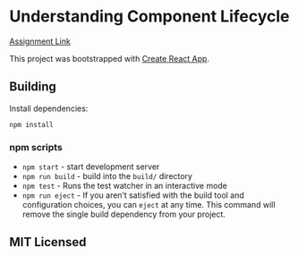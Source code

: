 # Understanding Component Lifecycle

[Assignment Link](https://docs.google.com/document/d/11yl7rGyB1pBtemXZMv-DX6RP6Lq9PHAbWFJL6IxRr18/edit)

This project was bootstrapped with [Create React App](https://github.com/facebook/create-react-app).

## Building

Install dependencies:

```
npm install
```

### npm scripts

- `npm start` - start development server
- `npm run build` - build into the `build/` directory
- `npm test` - Runs the test watcher in an interactive mode
- `npm run eject` - If you aren’t satisfied with the build tool and configuration choices, you can `eject` at any time. This command will remove the single build dependency from your project.

## MIT Licensed
